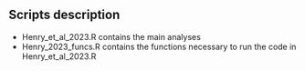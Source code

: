 ## Scripts description

* Henry_et_al_2023.R contains the main analyses
* Henry_2023_funcs.R contains the functions necessary to run the code in Henry_et_al_2023.R
